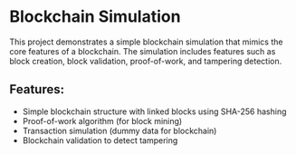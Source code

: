 # Blockchain Simulation

This project demonstrates a simple blockchain simulation that mimics the core features of a blockchain. The simulation includes features such as block creation, block validation, proof-of-work, and tampering detection.

## Features:
- Simple blockchain structure with linked blocks using SHA-256 hashing
- Proof-of-work algorithm (for block mining)
- Transaction simulation (dummy data for blockchain)
- Blockchain validation to detect tampering

